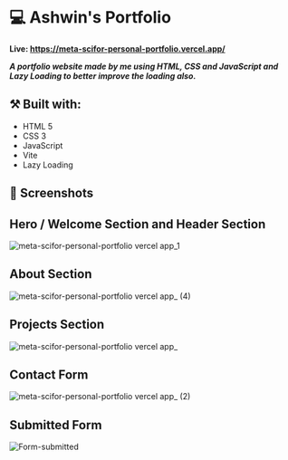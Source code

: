 # 💻 Ashwin's Portfolio

**Live: https://meta-scifor-personal-portfolio.vercel.app/** 

***A portfolio website made by me using HTML, CSS and JavaScript and Lazy Loading to better improve the loading also.***

## ⚒️ Built with:
- HTML 5
- CSS 3
- JavaScript
- Vite
- Lazy Loading

## 📸 Screenshots
<h2>Hero / Welcome Section and Header Section</h2> 

![meta-scifor-personal-portfolio vercel app_1](https://github.com/user-attachments/assets/6529c29e-72fd-4b05-b5ab-8f54bd3378c3)

<h2>About Section</h2>

![meta-scifor-personal-portfolio vercel app_ (4)](https://github.com/user-attachments/assets/6ee0d2cb-51e0-4ca7-8b0a-ec60fdcf5f11)

<h2>Projects Section</h2>

![meta-scifor-personal-portfolio vercel app_](https://github.com/user-attachments/assets/ea3742aa-5edb-4846-8720-6d34f6fd9172)

<h2>Contact Form</h2> 

![meta-scifor-personal-portfolio vercel app_ (2)](https://github.com/user-attachments/assets/54faafc8-6969-498b-8da6-8d895a6efcf8)

<h2>Submitted Form</h2>

![Form-submitted](https://github.com/user-attachments/assets/9d9d975f-90fb-47a5-a357-7870766ba934)

